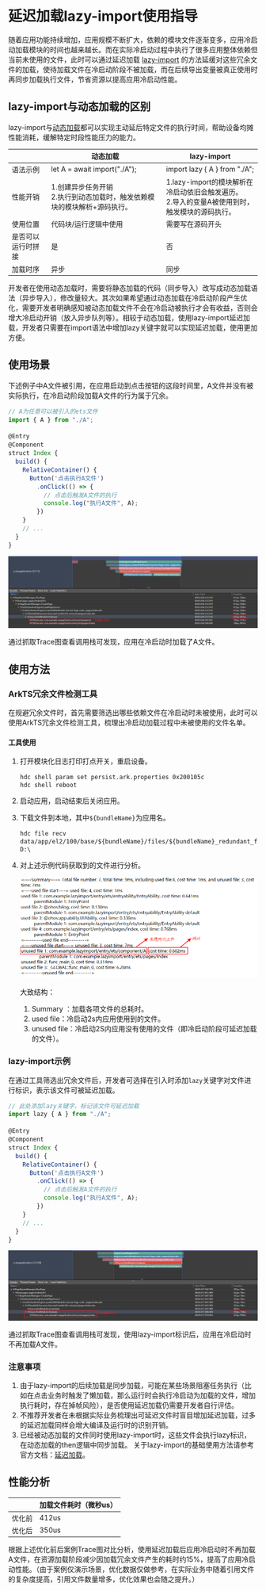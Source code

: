 # 延迟加载lazy-import使用指导

随着应用功能持续增加，应用规模不断扩大，依赖的模块文件逐渐变多，应用冷启动加载模块的时间也越来越长。而在实际冷启动过程中执行了很多应用整体依赖但当前未使用的文件，此时可以通过延迟加载 [lazy-import](../arkts-utils/arkts-lazy-import.md) 的方法延缓对这些冗余文件的加载，使待加载文件在冷启动阶段不被加载，而在后续导出变量被真正使用时再同步加载执行文件，节省资源以提高应用冷启动性能。

## lazy-import与动态加载的区别

lazy-import与[动态加载](../arkts-utils/arkts-dynamic-import.md)都可以实现主动延后特定文件的执行时间，帮助设备均摊性能消耗，缓解特定时段性能压力的能力。

|           | 动态加载                                        | lazy-import                                                 |
|-----------|---------------------------------------------|-------------------------------------------------------------|
| 语法示例      | let A = await import("./A");                | import lazy { A } from "./A";                               |
| 性能开销      | 1.创建异步任务开销<br/>2.执行到动态加载时，触发依赖模块的模块解析+源码执行。 | 1.lazy-import的模块解析在冷启动依旧会触发遍历。<br/>2.导入的变量A被使用到时，触发模块的源码执行。 |
| 使用位置      | 代码块/运行逻辑中使用                                 | 需要写在源码开头                                                    |
| 是否可以运行时拼接 | 是                                           | 否                                                           |
| 加载时序      | 异步                                          | 同步                                                          |

开发者在使用动态加载时，需要将静态加载的代码（同步导入）改写成动态加载语法（异步导入），修改量较大。其次如果希望通过动态加载在冷启动阶段产生优化，需要开发者明确感知被动态加载文件不会在冷启动被执行才会有收益，否则会增大冷启动开销（放入异步队列等）。相较于动态加载，使用lazy-import延迟加载，开发者只需要在import语法中增加lazy关键字就可以实现延迟加载，使用更加方便。

## 使用场景

下述例子中A文件被引用，在应用启动到点击按钮的这段时间里，A文件并没有被实际执行，在冷启动阶段加载A文件的行为属于冗余。

```javascript
// A为任意可以被引入的ets文件
import { A } from "./A";

@Entry
@Component
struct Index {
  build() {
    RelativeContainer() {
      Button('点击执行A文件')
        .onClick(() => {
          // 点击后触发A文件的执行
          console.log("执行A文件", A);
        })
    }
    // ...
  }
}
```

![img](./figures/Lazy-Import-Instructions-1.png)

通过抓取Trace图查看调用栈可发现，应用在冷启动时加载了A文件。

## 使用方法

### ArkTS冗余文件检测工具

在规避冗余文件时，首先需要筛选出哪些依赖文件在冷启动时未被使用，此时可以使用ArkTS冗余文件检测工具，梳理出冷启动加载过程中未被使用的文件名单。

#### 工具使用
1. 打开模块化日志打印打点开关，重启设备。
    ```shell
    hdc shell param set persist.ark.properties 0x200105c
    hdc shell reboot
    ```
2. 启动应用，启动结束后关闭应用。
3. 下载文件到本地，其中`${bundleName}`为应用名。
   ```shell
   hdc file recv data/app/el2/100/base/${bundleName}/files/${bundleName}_redundant_file.txt D:\
   ```
4. 对上述示例代码获取到的文件进行分析。

   ![img](./figures/Lazy-Import-Instructions-2.png)

   大致结构：
   1. Summary ：加载各项文件的总耗时。
   2. used file：冷启动2s内应用使用到的文件。
   3. unused file：冷启动2S内应用没有使用的文件（即冷启动阶段可延迟加载的文件）。

### lazy-import示例

在通过工具筛选出冗余文件后，开发者可选择在引入时添加`lazy`关键字对文件进行标识，表示该文件可被延迟加载。

```javascript
// 此处添加lazy关键字，标记该文件可延迟加载
import lazy { A } from "./A";

@Entry
@Component
struct Index {
  build() {
    RelativeContainer() {
      Button('点击执行A文件')
        .onClick(() => {
          // 点击后触发A文件的执行
          console.log("执行A文件", A);
        })
    }
    // ...
  }
}
```

![img](./figures/Lazy-Import-Instructions-3.png)

通过抓取Trace图查看调用栈可发现，使用lazy-import标识后，应用在冷启动时不再加载A文件。

### 注意事项

1. 由于lazy-import的后续加载是同步加载，可能在某些场景阻塞任务执行（比如在点击业务时触发了懒加载，那么运行时会执行冷启动为加载的文件，增加执行耗时，存在掉帧风险），是否使用延迟加载仍需要开发者自行评估。
2. 不推荐开发者在未根据实际业务梳理出可延迟文件时盲目增加延迟加载，过多的延迟加载同样会增大编译及运行时的识别开销。
3. 已经被动态加载的文件同时使用lazy-import时，这些文件会执行lazy标识，在动态加载的then逻辑中同步加载。
关于lazy-import的基础使用方法请参考官方文档：[延迟加载](../arkts-utils/arkts-lazy-import.md)。

## 性能分析

|     | 加载文件耗时（微秒us） |
|-----|--------------|
| 优化前 | 412us        |
| 优化后 | 350us        |

根据上述优化前后案例Trace图对比分析，使用延迟加载后应用冷启动时不再加载A文件，在资源加载阶段减少因加载冗余文件产生的耗时约15%，提高了应用冷启动性能。（由于案例仅演示场景，优化数据仅做参考，在实际业务中随着引用文件的复杂度提高，引用文件数量增多，优化效果也会随之提升。）